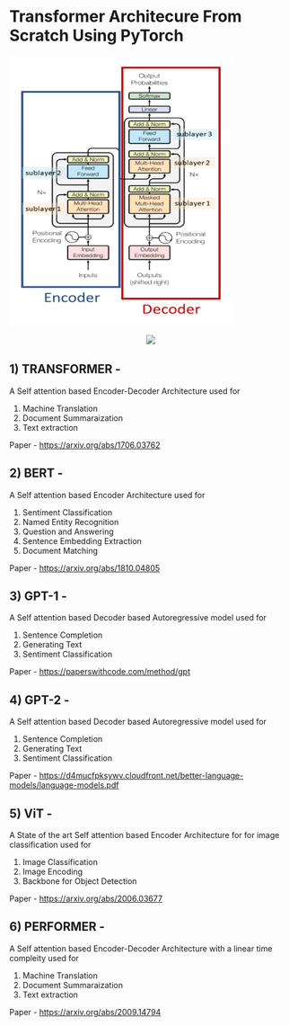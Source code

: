 # Transformer Architecure From Scratch Using PyTorch

![Screenshot](gittransformer.png)

<p align="center">
  <img src="https://github.com/ShivamRajSharma/Transformer-Architectures-From-Scratch/gitransformer.png" />
</p>



## 1) TRANSFORMER - 
A Self attention based Encoder-Decoder Architecture used for 
1) Machine Translation
2) Document Summaraization
3) Text extraction

Paper - https://arxiv.org/abs/1706.03762

## 2) BERT - 
A Self attention based Encoder Architecture used for 
1) Sentiment Classification
2) Named Entity Recognition
3) Question and Answering
4) Sentence Embedding Extraction
5) Document Matching

Paper - https://arxiv.org/abs/1810.04805

## 3) GPT-1 - 
A Self attention based Decoder based Autoregressive model used for 
1) Sentence Completion
2) Generating Text
3) Sentiment Classification

Paper - https://paperswithcode.com/method/gpt

## 4) GPT-2 - 
A Self attention based Decoder based Autoregressive model used for 
1) Sentence Completion
2) Generating Text
3) Sentiment Classification

Paper - https://d4mucfpksywv.cloudfront.net/better-language-models/language-models.pdf

## 5) ViT - 
A State of the art Self attention based Encoder Architecture for for image classification used for 
1) Image Classification 
2) Image Encoding
3) Backbone for Object Detection

Paper - https://arxiv.org/abs/2006.03677

## 6) PERFORMER - 
A Self attention based Encoder-Decoder Architecture with a linear time compleity used for 
1) Machine Translation
2) Document Summaraization
3) Text extraction

Paper - https://arxiv.org/abs/2009.14794
